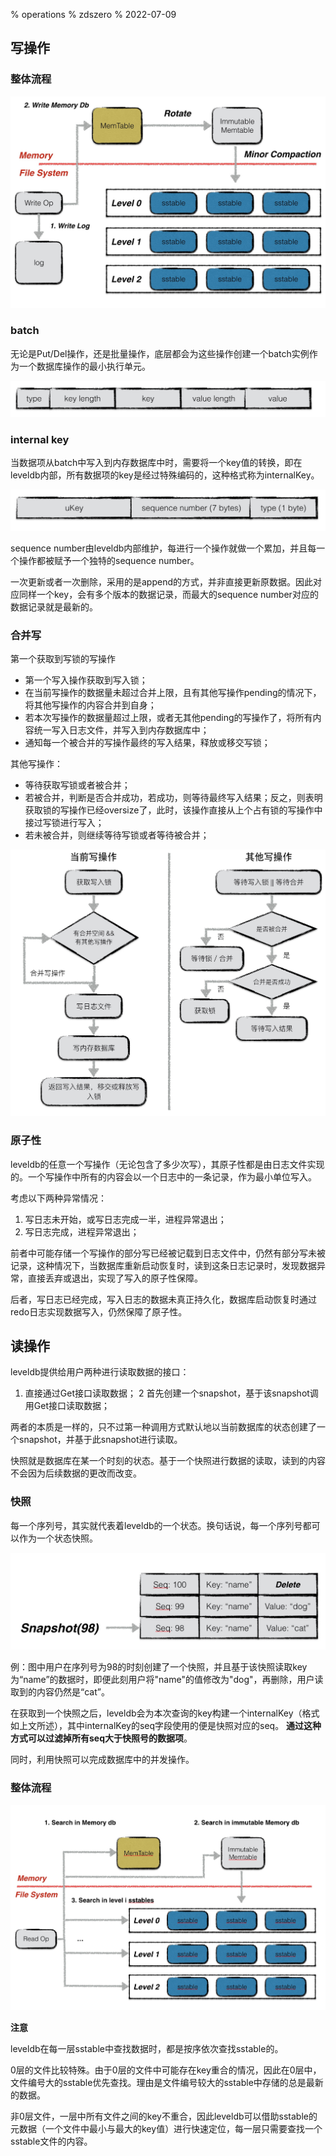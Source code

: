 % operations
% zdszero
% 2022-07-09

## 写操作

### 整体流程

![write overall process](../../../docs/images/image_2022-07-09-15-39-34.png)

### batch

无论是Put/Del操作，还是批量操作，底层都会为这些操作创建一个batch实例作为一个数据库操作的最小执行单元。

![batch structure](../../../docs/images/image_2022-07-09-15-34-22.png)

### internal key

当数据项从batch中写入到内存数据库中时，需要将一个key值的转换，即在leveldb内部，所有数据项的key是经过特殊编码的，这种格式称为internalKey。

![internal key structure](../../../docs/images/image_2022-07-09-15-35-46.png)

sequence number由leveldb内部维护，每进行一个操作就做一个累加，并且每一个操作都被赋予一个独特的sequence number。

一次更新或者一次删除，采用的是append的方式，并非直接更新原数据。因此对应同样一个key，会有多个版本的数据记录，而最大的sequence number对应的数据记录就是最新的。

### 合并写

第一个获取到写锁的写操作

* 第一个写入操作获取到写入锁；
* 在当前写操作的数据量未超过合并上限，且有其他写操作pending的情况下，将其他写操作的内容合并到自身；
* 若本次写操作的数据量超过上限，或者无其他pending的写操作了，将所有内容统一写入日志文件，并写入到内存数据库中；
* 通知每一个被合并的写操作最终的写入结果，释放或移交写锁；

其他写操作：

* 等待获取写锁或者被合并；
* 若被合并，判断是否合并成功，若成功，则等待最终写入结果；反之，则表明获取锁的写操作已经oversize了，此时，该操作直接从上个占有锁的写操作中接过写锁进行写入；
* 若未被合并，则继续等待写锁或者等待被合并；

![write combination](../../../docs/images/image_2022-07-09-15-44-43.png)

### 原子性

leveldb的任意一个写操作（无论包含了多少次写），其原子性都是由日志文件实现的。一个写操作中所有的内容会以一个日志中的一条记录，作为最小单位写入。

考虑以下两种异常情况：

1. 写日志未开始，或写日志完成一半，进程异常退出；
2. 写日志完成，进程异常退出；

前者中可能存储一个写操作的部分写已经被记载到日志文件中，仍然有部分写未被记录，这种情况下，当数据库重新启动恢复时，读到这条日志记录时，发现数据异常，直接丢弃或退出，实现了写入的原子性保障。

后者，写日志已经完成，写入日志的数据未真正持久化，数据库启动恢复时通过redo日志实现数据写入，仍然保障了原子性。

## 读操作

leveldb提供给用户两种进行读取数据的接口：

1. 直接通过Get接口读取数据；
2 首先创建一个snapshot，基于该snapshot调用Get接口读取数据；

两者的本质是一样的，只不过第一种调用方式默认地以当前数据库的状态创建了一个snapshot，并基于此snapshot进行读取。

快照就是数据库在某一个时刻的状态。基于一个快照进行数据的读取，读到的内容不会因为后续数据的更改而改变。

### 快照

每一个序列号，其实就代表着leveldb的一个状态。换句话说，每一个序列号都可以作为一个状态快照。

![snapshot](../../../docs/images/image_2022-07-09-16-22-27.png)

例：图中用户在序列号为98的时刻创建了一个快照，并且基于该快照读取key为“name”的数据时，即便此刻用户将"name"的值修改为"dog"，再删除，用户读取到的内容仍然是“cat”。

在获取到一个快照之后，leveldb会为本次查询的key构建一个internalKey（格式如上文所述），其中internalKey的seq字段使用的便是快照对应的seq。 __通过这种方式可以过滤掉所有seq大于快照号的数据项__。

同时，利用快照可以完成数据库中的并发操作。

### 整体流程

![read overall process](../../../docs/images/image_2022-07-09-16-24-44.png)

__注意__

leveldb在每一层sstable中查找数据时，都是按序依次查找sstable的。

0层的文件比较特殊。由于0层的文件中可能存在key重合的情况，因此在0层中，文件编号大的sstable优先查找。理由是文件编号较大的sstable中存储的总是最新的数据。

非0层文件，一层中所有文件之间的key不重合，因此leveldb可以借助sstable的元数据（一个文件中最小与最大的key值）进行快速定位，每一层只需要查找一个sstable文件的内容。
